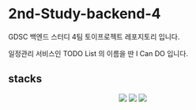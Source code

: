 # 2nd-Study-backend-4
GDSC 백엔드 스터디 4팀 토이프로젝트 레포지토리 입니다.

일정관리 서비스인 TODO List 의 이름을 딴 I Can DO 입니다.

<h2>stacks</h2>
<div align="center">
	<img src="https://img.shields.io/badge/Java-007396?style=flat&logo=Java&logoColor=white" />
	<img src="https://img.shields.io/badge/HTML5-E34F26?style=flat&logo=HTML5&logoColor=white" />
  <img src="https://img.shields.io/badge/Spring Boot-6DB33F.svg?style=flat-square&logo=Spring Boot&logoColor=white"/>
</div>
